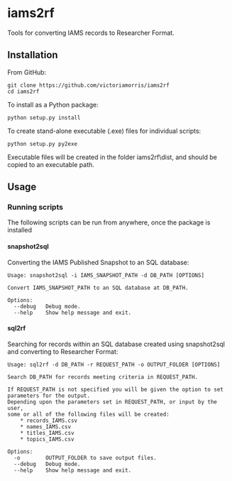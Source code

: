 iams2rf
==========

Tools for converting IAMS records to Researcher Format.

## Installation

From GitHub:

    git clone https://github.com/victoriamorris/iams2rf
    cd iams2rf

To install as a Python package:

    python setup.py install
    
To create stand-alone executable (.exe) files for individual scripts:

    python setup.py py2exe
    
Executable files will be created in the folder iams2rf\dist, and should be copied to an executable path.
    
## Usage

### Running scripts

The following scripts can be run from anywhere, once the package is installed

#### snapshot2sql

Converting the IAMS Published Snapshot to an SQL database:

    Usage: snapshot2sql -i IAMS_SNAPSHOT_PATH -d DB_PATH [OPTIONS] 

    Convert IAMS_SNAPSHOT_PATH to an SQL database at DB_PATH.

    Options:
      --debug   Debug mode.
      --help    Show help message and exit.


#### sql2rf

Searching for records within an SQL database created using snapshot2sql
and converting to Researcher Format:

    Usage: sql2rf -d DB_PATH -r REQUEST_PATH -o OUTPUT_FOLDER [OPTIONS]

    Search DB_PATH for records meeting criteria in REQUEST_PATH.

    If REQUEST_PATH is not specified you will be given the option to set parameters for the output.
    Depending upon the parameters set in REQUEST_PATH, or input by the user,
    some or all of the following files will be created:
        * records_IAMS.csv
        * names_IAMS.csv
        * titles_IAMS.csv
        * topics_IAMS.csv

    Options:
      -o        OUTPUT_FOLDER to save output files.
      --debug   Debug mode.
      --help    Show help message and exit.
